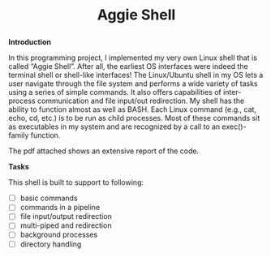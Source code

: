 # <p align="center">Aggie Shell<p>

**Introduction**

In this programming project, I implemented my very own Linux shell that is called “Aggie Shell”. After all, the earliest OS interfaces were indeed the terminal shell or shell-like interfaces! The Linux/Ubuntu shell in my OS lets a user navigate through the file system and performs a wide variety of tasks using a series of simple commands. It also offers capabilities of inter-process communication and file input/out redirection. My shell has the ability to function almost as well as BASH. Each Linux command (e.g., cat, echo, cd, etc.) is to be run as child processes. Most of these commands sit as executables in my system and are recognized by a call to an exec()-family function.

The pdf attached shows an extensive report of the code.

**Tasks**

This shell is built to support to following:
  - [ ] basic commands
  - [ ] commands in a pipeline
  - [ ] file input/output redirection
  - [ ] multi-piped and redirection
  - [ ] background processes
  - [ ] directory handling
